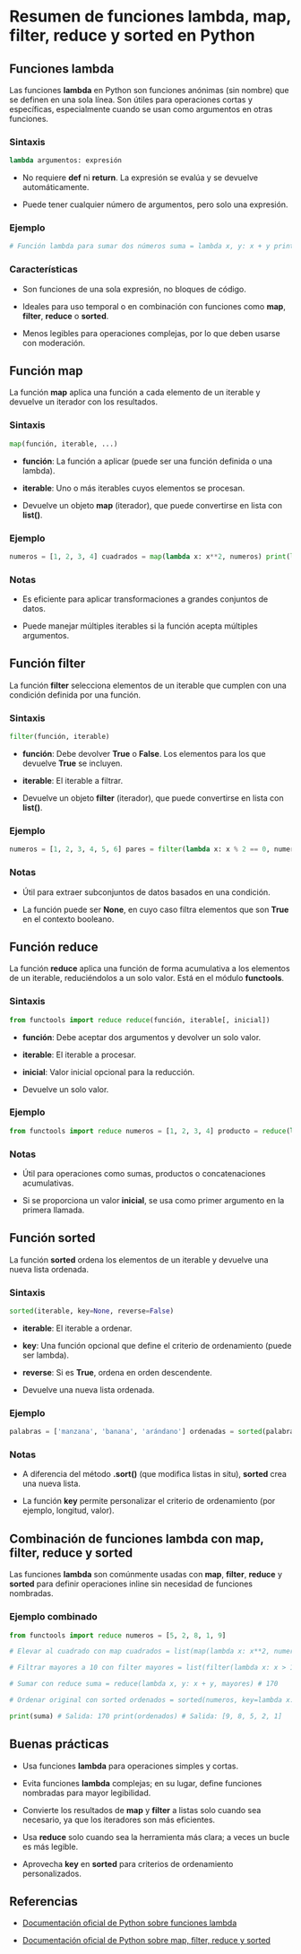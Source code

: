 # Resumen de funciones lambda, map, filter, reduce y sorted en Python

## Funciones lambda

Las funciones **lambda** en Python son funciones anónimas (sin nombre) que se definen en una sola línea. Son útiles para operaciones cortas y específicas, especialmente cuando se usan como argumentos en otras funciones.

### Sintaxis 
~~~python 
lambda argumentos: expresión
~~~

- No requiere **def** ni **return**. La expresión se evalúa y se devuelve automáticamente.
    
- Puede tener cualquier número de argumentos, pero solo una expresión.
    

### Ejemplo 
~~~python
# Función lambda para sumar dos números suma = lambda x, y: x + y print(suma(3, 4)) # Salida: 7
~~~

### Características

- Son funciones de una sola expresión, no bloques de código.
    
- Ideales para uso temporal o en combinación con funciones como **map**, **filter**, **reduce** o **sorted**.
    
- Menos legibles para operaciones complejas, por lo que deben usarse con moderación.
    

## Función map

La función **map** aplica una función a cada elemento de un iterable y devuelve un iterador con los resultados.

### Sintaxis 
~~~python
map(función, iterable, ...) 
~~~

- **función**: La función a aplicar (puede ser una función definida o una lambda).
    
- **iterable**: Uno o más iterables cuyos elementos se procesan.
    
- Devuelve un objeto **map** (iterador), que puede convertirse en lista con **list()**.
    

### Ejemplo 
~~~python 
numeros = [1, 2, 3, 4] cuadrados = map(lambda x: x**2, numeros) print(list(cuadrados)) # Salida: [1, 4, 9, 16] 
~~~

### Notas

- Es eficiente para aplicar transformaciones a grandes conjuntos de datos.
    
- Puede manejar múltiples iterables si la función acepta múltiples argumentos.
    

## Función filter

La función **filter** selecciona elementos de un iterable que cumplen con una condición definida por una función.

### Sintaxis 
~~~python 
filter(función, iterable) 
~~~

- **función**: Debe devolver **True** o **False**. Los elementos para los que devuelve **True** se incluyen.
    
- **iterable**: El iterable a filtrar.
    
- Devuelve un objeto **filter** (iterador), que puede convertirse en lista con **list()**.
    

### Ejemplo 
~~~python 
numeros = [1, 2, 3, 4, 5, 6] pares = filter(lambda x: x % 2 == 0, numeros) print(list(pares)) # Salida: [2, 4, 6]
~~~

### Notas

- Útil para extraer subconjuntos de datos basados en una condición.
    
- La función puede ser **None**, en cuyo caso filtra elementos que son **True** en el contexto booleano.
    

## Función reduce

La función **reduce** aplica una función de forma acumulativa a los elementos de un iterable, reduciéndolos a un solo valor. Está en el módulo **functools**.

### Sintaxis 
~~~python 
from functools import reduce reduce(función, iterable[, inicial]) 
~~~

- **función**: Debe aceptar dos argumentos y devolver un solo valor.
    
- **iterable**: El iterable a procesar.
    
- **inicial**: Valor inicial opcional para la reducción.
    
- Devuelve un solo valor.
    

### Ejemplo 
~~~python
from functools import reduce numeros = [1, 2, 3, 4] producto = reduce(lambda x, y: x * y, numeros) print(producto) # Salida: 24
~~~

### Notas

- Útil para operaciones como sumas, productos o concatenaciones acumulativas.
    
- Si se proporciona un valor **inicial**, se usa como primer argumento en la primera llamada.
    

## Función sorted

La función **sorted** ordena los elementos de un iterable y devuelve una nueva lista ordenada.

### Sintaxis 
~~~python
sorted(iterable, key=None, reverse=False)
~~~

- **iterable**: El iterable a ordenar.
    
- **key**: Una función opcional que define el criterio de ordenamiento (puede ser lambda).
    
- **reverse**: Si es **True**, ordena en orden descendente.
    
- Devuelve una nueva lista ordenada.
    

### Ejemplo 
~~~python
palabras = ['manzana', 'banana', 'arándano'] ordenadas = sorted(palabras, key=lambda x: len(x)) print(ordenadas) # Salida: ['banana', 'manzana', 'arándano']
~~~

### Notas

- A diferencia del método **.sort()** (que modifica listas in situ), **sorted** crea una nueva lista.
    
- La función **key** permite personalizar el criterio de ordenamiento (por ejemplo, longitud, valor).
    

## Combinación de funciones lambda con map, filter, reduce y sorted

Las funciones **lambda** son comúnmente usadas con **map**, **filter**, **reduce** y **sorted** para definir operaciones inline sin necesidad de funciones nombradas.

### Ejemplo combinado 
~~~python 
from functools import reduce numeros = [5, 2, 8, 1, 9]

# Elevar al cuadrado con map cuadrados = list(map(lambda x: x**2, numeros)) # [25, 4, 64, 1, 81]

# Filtrar mayores a 10 con filter mayores = list(filter(lambda x: x > 10, cuadrados)) # [25, 64, 81]

# Sumar con reduce suma = reduce(lambda x, y: x + y, mayores) # 170

# Ordenar original con sorted ordenados = sorted(numeros, key=lambda x: x, reverse=True) # [9, 8, 5, 2, 1]

print(suma) # Salida: 170 print(ordenados) # Salida: [9, 8, 5, 2, 1]
~~~

## Buenas prácticas

- Usa funciones **lambda** para operaciones simples y cortas.
    
- Evita funciones **lambda** complejas; en su lugar, define funciones nombradas para mayor legibilidad.
    
- Convierte los resultados de **map** y **filter** a listas solo cuando sea necesario, ya que los iteradores son más eficientes.
    
- Usa **reduce** solo cuando sea la herramienta más clara; a veces un bucle es más legible.
    
- Aprovecha **key** en **sorted** para criterios de ordenamiento personalizados.
    

## Referencias

- [Documentación oficial de Python sobre funciones lambda](https://docs.python.org/3/reference/expressions.html#lambda)
    
- [Documentación oficial de Python sobre map, filter, reduce y sorted](https://docs.python.org/3/library/functions.html)